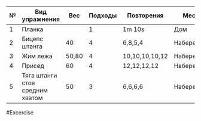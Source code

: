 
| №   | Вид упражнения                  | Вес   | Подходы | Повторения     | Место      |
| --- | ------------------------------- | ----- | ------- | -------------- | ---------- |
| 1   | Планка                          |       | 1       | 1m 10s         | Дом        |
| 2   | Бицепс штанга                   | 40    | 4       | 6,8,5,4        | Набережная |
| 3   | Жим лежа                        | 50,80 | 4       | 10,10,10,10,12 | Набережная |
| 4   | Присед                          | 60    | 4       | 12,12,12,12    | Набережная |
| 5   | Тяга штанги стоя средним хватом | 50    | 3       | 6,6,6,6        | Набережная |

#Excercise